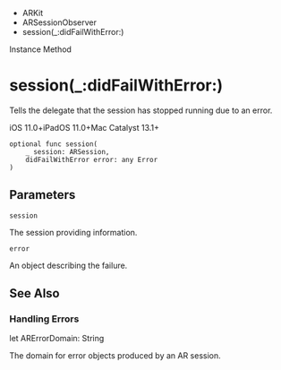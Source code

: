 

- ARKit
- ARSessionObserver
-  session(\_:didFailWithError:) 

Instance Method

# session(\_:didFailWithError:)

Tells the delegate that the session has stopped running due to an error.

iOS 11.0+iPadOS 11.0+Mac Catalyst 13.1+

``` source
optional func session(
    _ session: ARSession,
    didFailWithError error: any Error
)
```

## Parameters 

`session`  

The session providing information.

`error`  

An object describing the failure.

## See Also

### Handling Errors

let ARErrorDomain: String

The domain for error objects produced by an AR session.

